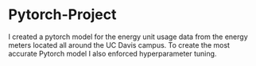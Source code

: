 # Pytorch-Project
I created a pytorch model for the energy unit usage data from the energy meters located all around the UC Davis campus. To create the most accurate Pytorch model I also enforced hyperparameter tuning. 
